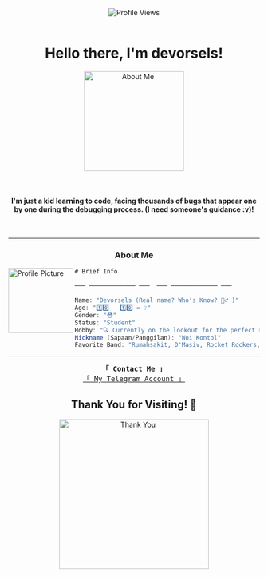 <div align="center">
  <img src="https://komarev.com/ghpvc/?username=devorsixcore&color=brightgreen&style=plastic&label=Profile+Views" alt="Profile Views">
</div>
<br> 

<h1 align="center">Hello there, I'm devorsels!</h1>

<p align="center">
  <img src="https://files.catbox.moe/j63vm5.jpg" width="200" alt="About Me">
</p>

<br>

<h4 align="center">I'm just a kid learning to code, facing thousands of bugs that appear one by one during the debugging process. (I need someone's guidance :v)!</h4>

<br>

---

<h3 align="center">About Me</h3>

<img align="left" src="https://files.catbox.moe/1q2pj8.jpg" width="130px" alt="Profile Picture"/>

```csharp
# Brief Info

─── ───────────── ───  ─── ───────────── ───

Name: "Devorsels (Real name? Who's Know? 🤷‍♂️ )" 
Age: "1️⃣0️⃣ - 1️⃣0️⃣ = ❔"
Gender: "😳"
Status: "Student"
Hobby: "🔍 Currently on the lookout for the perfect hobby!"
Nickname (Sapaan/Panggilan): "Woi Kontol"
Favorite Band: "Rumahsakit, D'Masiv, Rocket Rockers, Starducc, Semut Merah, Pee Wee Gaskins, Anarcute, Superiots, Threesxity"

```

---

<p align="center"> 
  <samp>
    <b>「 Contact Me 」</b>
    <br>
    <a href="https://t.me/devor6core">「 My Telegram Account 」</a>
    <br>
  </samp>
</p><h2 align="center">Thank You for Visiting! 🙌</h2><p align="center">
  <img src="https://i.imgur.com/BANPcfd.jpeg" width="300" alt="Thank You">
</p>
